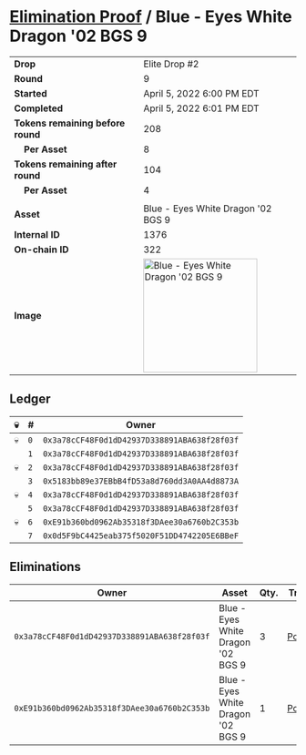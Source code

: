 # [Elimination Proof](./readme.md) / Blue - Eyes White Dragon &#039;02 BGS 9

|||
|---|---|
| **Drop** | Elite Drop #2 |
| **Round** | 9 |
| **Started** | April 5, 2022 6:00 PM EDT |
| **Completed** | April 5, 2022 6:01 PM EDT |
| **Tokens remaining before round** | 208 |
| **&nbsp;&nbsp;&nbsp;&nbsp;Per Asset** | 8 |
| **Tokens remaining after round** | 104 |
| **&nbsp;&nbsp;&nbsp;&nbsp;Per Asset** | 4 |
| | |
| **Asset** | Blue - Eyes White Dragon &#039;02 BGS 9 |
| **Internal ID** | 1376 |
| **On-chain ID** | 322 |
| **Image** | <img src="https://tcdn.blokpax.com/95e5eeed-5ee3-4cbd-bec7-31e37ff40bb7/f6b666d1a4602f166ef20b5da988e7d2d1462dd035a6031d10fe1e8128486742.png" height="200" alt="Blue - Eyes White Dragon &#039;02 BGS 9" /> |

## Ledger

| 💀 | # | Owner |
| --- | --- | --- |
| 💀 | `0` | `0x3a78cCF48F0d1dD42937D338891ABA638f28f03f` |
|  | `1` | `0x3a78cCF48F0d1dD42937D338891ABA638f28f03f` |
| 💀 | `2` | `0x3a78cCF48F0d1dD42937D338891ABA638f28f03f` |
|  | `3` | `0x5183bb89e37EBbB4fD53a8d760dd3A0AA4d8873A` |
| 💀 | `4` | `0x3a78cCF48F0d1dD42937D338891ABA638f28f03f` |
|  | `5` | `0x3a78cCF48F0d1dD42937D338891ABA638f28f03f` |
| 💀 | `6` | `0xE91b360bd0962Ab35318f3DAee30a6760b2C353b` |
|  | `7` | `0x0d5F9bC4425eab375f5020F51DD4742205E6BBeF` |


## Eliminations

| Owner | Asset | Qty. | Transaction |
| --- | --- | --- | --- |
| `0x3a78cCF48F0d1dD42937D338891ABA638f28f03f` | Blue - Eyes White Dragon '02 BGS 9 | 3 | [Polygonscan](https://polygonscan.com/tx/0x7a3e22e6e7aa85a9dc4bca1361127613d125ed5244841b3cb1cf0639afa0bd9b) |
| `0xE91b360bd0962Ab35318f3DAee30a6760b2C353b` | Blue - Eyes White Dragon '02 BGS 9 | 1 | [Polygonscan](https://polygonscan.com/tx/0xc1e66c6e670122f3fee5762ea86a573712dcba575d834b3587846c38d8b42e41) |
